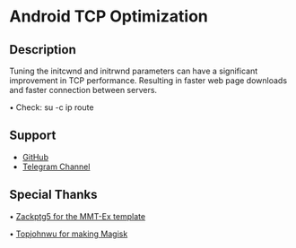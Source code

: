 # Android TCP Optimization

## Description
Tuning the initcwnd and initrwnd parameters can have a significant improvement in TCP performance.
Resulting in faster web page downloads and faster connection between servers.

• Check: su -c ip route

## Support
- [GitHub](https://github.com/LeanxModulostk/Android-TCP-Optimization) 
- [Telegram Channel](https://t.me/modulostk)

## Special Thanks

• [Zackptg5 for the MMT-Ex template](https://github.com/Zackptg5)

• [Topjohnwu for making Magisk](https://github.com/topjohnwu)
